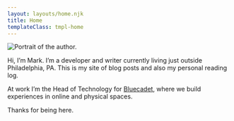 ```yaml
---
layout: layouts/home.njk
title: Home
templateClass: tmpl-home
---
```


![Portrait of the author.](/img/mark-portrait-temp.jpg)

Hi, I’m Mark. I’m a developer and writer currently living just outside Philadelphia, PA. This is my site of blog posts and also my personal reading log.

At work I’m the Head of Technology for [Bluecadet](https://bluecadet.com), where we build experiences in online and physical spaces.

Thanks for being here.
